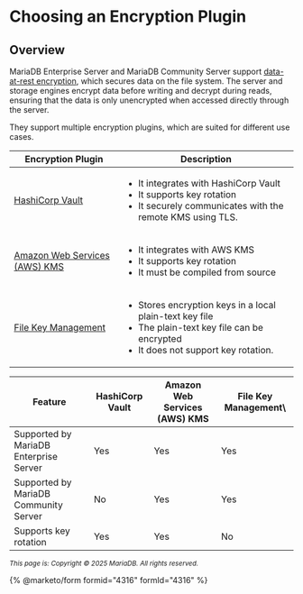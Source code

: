# Choosing an Encryption Plugin

##

## Overview

MariaDB Enterprise Server and MariaDB Community Server support [data-at-rest encryption](https://app.gitbook.com/s/SsmexDFPv2xG2OTyO5yV/security/securing-mariadb/encryption/data-at-rest-encryption), which secures data on the file system. The server and storage engines encrypt data before writing and decrypt during reads, ensuring that the data is only unencrypted when accessed directly through the server.

They support multiple encryption plugins, which are suited for different use cases.

| Encryption Plugin                                                                                                                                                                                              | Description                                                                                                                                                        |
| -------------------------------------------------------------------------------------------------------------------------------------------------------------------------------------------------------------- | ------------------------------------------------------------------------------------------------------------------------------------------------------------------ |
| [HashiCorp Vault](https://app.gitbook.com/s/SsmexDFPv2xG2OTyO5yV/security/securing-mariadb/encryption/data-at-rest-encryption/key-management-and-encryption-plugins/hashicorp-key-management-plugin)           | <ul><li>It integrates with HashiCorp Vault</li><li>It supports key rotation</li><li>It securely communicates with the remote KMS using TLS.</li></ul>              |
| [Amazon Web Services (AWS) KMS](amazon-web-services-aws-kms-understanding-the-amazon-web-services-aws-kms-e.md)                                                                                                | <ul><li>It integrates with AWS KMS</li><li>It supports key rotation</li><li>It must be compiled from source</li></ul>                                              |
| [File Key Management](https://app.gitbook.com/s/SsmexDFPv2xG2OTyO5yV/security/securing-mariadb/encryption/data-at-rest-encryption/key-management-and-encryption-plugins/file-key-management-encryption-plugin) | <ul><li>Stores encryption keys in a local plain-text key file</li><li>The plain-text key file can be encrypted</li><li>It does not support key rotation.</li></ul> |

| Feature                                | HashiCorp Vault | Amazon Web Services (AWS) KMS | File Key Management\\ |
| -------------------------------------- | --------------- | ----------------------------- | --------------------- |
| Supported by MariaDB Enterprise Server | Yes             | Yes                           | Yes                   |
| Supported by MariaDB Community Server  | No              | Yes                           | Yes                   |
| Supports key rotation                  | Yes             | Yes                           | No                    |

<sub>_This page is: Copyright © 2025 MariaDB. All rights reserved._</sub>

{% @marketo/form formid="4316" formId="4316" %}
